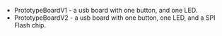 * PrototypeBoardV1 - a usb board with one button, and one LED.
* PrototypeBoardV2 - a usb board with one button, one LED, and a SPI Flash chip.